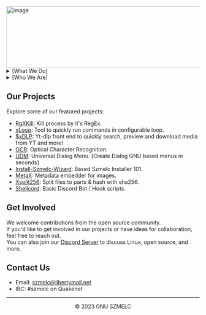 <img src="https://i.imgur.com/8PbvYtK.png" alt="image" width="640" height="160">

<details>
  <summary>[What We Do]</summary>
  
> Hey there, fellow Linux lovers! At SZMELC.inc, we're all about that open-source goodness and the crazy cool Linux scene. We whip up a bunch of nifty gadgets, toolboxes, and apps to jazz up your Linux adventures. Our goal? To cook up some top-notch, do-it-all software that's a blast for devs, sysadmins, and Linux geeks like you! 😎🐧
</details>

<details>
  <summary>[Who We Are]</summary>
  
  ### Notable members:
  
<details>
  <summary>SilverX</summary>
    <img src="https://i.imgur.com/BZ7eOoD.png">

> Self-Made Software Engineer and a passionate Linux Power User. \
solving complex problems with simple solutions. \
Reach out on Discord: [Dc Profile](https://discord.com/users/sx66) \
Huge fan of Bash / Shell & Python. \
Soft spot for Debian, MX Linux, BunsenLabs OS & BlackArch \
Learning C, Go & Flask
</details>

<details>
  <summary>SmeggMann99</summary>
    <img src="https://i.imgur.com/rZIRGjW.png">

> Student at ZSEM in Poland. \
I code in Python, JavaScript, C++, and more. \
Currently focused on ZSEM-Bells and learning Dart+Flutter. \
Ask me about deez nuts! \
Connect on Discord: [Dc Profile](https://discord.com/users/smeggmann99). 🦡 \
Honey badgers are the best!
</details>

<details>
  <summary>Username31415</summary>
    <img src="https://i.imgur.com/uf2LAvy.png">

> 31415 >> 3.14159265358 \
Certified Block Game Terrorist \
The enigmatic force in Szmelc. Reach out cautiously \
OG ~ Original Griefer & Dedicated Troll \
Incredibly Clever & Code Proficient \
Python, 🐚 Shell, ☕ Java, and More! 
</details>

<details>
  <summary>fifqaaa</summary>
  <img src=https://github.com/GNU-Szmelc/.github/assets/95081005/584aee27-294a-435e-b5fa-2a1e2b3ee6aa">
  
> Protocol Wizard \
Networking, Linux, NAS, Alpine \
Hardware of the Ancient ~ SuperCurse++ owner \
Alpine Linux / Endeavour OS Enjoyer \
Fan of Bottles project \
Flashbacks from apt upgrade...
</details> 
</details>


## Our Projects

Explore some of our featured projects:

- [RgXKill](https://github.com/GNU-Szmelc/RgXKill): Kill process by it's RegEx.
- [xLoop](https://github.com/GNU-Szmelc/xloop): Tool to quickly run commands in configurable loop.
- [$xDLP](https://github.com/GNU-Szmelc/SxDLP): Yt-dlp front end to quickly search, preview and download media from YT and more!
- [OCR](https://github.com/GNU-Szmelc/OCR): Optical Character Recognition.
- [UDM](https://github.com/GNU-Szmelc/UDM): Universal Dialog Menu. [Create Dialog GNU based menus in seconds]
- [Install-Szmelc-Wizard](https://github.com/GNU-Szmelc/InstallSzmelcWizard): Based Szmelc Installer 101.
- [MetaX](https://github.com/GNU-Szmelc/MetaX): Metadata embedder for images.
- [Xsplit256](https://github.com/GNU-Szmelc/Xsplit256): Split files to parts & hash with sha256.
- [Shellcord](https://github.com/GNU-Szmelc/Shellcord): Basic Discord Bot / Hook scripts.

## Get Involved

We welcome contributions from the open source community. \
If you'd like to get involved in our projects or have ideas for collaboration, feel free to reach out. \
You can also join our [Discord Server](https://discord.gg/CEMxQ4HMYA) to discuss Linux, open source, and more.

## Contact Us

- Email: [szmelc@libertymail.net](mailto:szmelc@libertymail.net)
- IRC: #szmelc on Quakenet

---

<div align="center">
  <p>© 2023 GNU SZMELC</p>
</div>
